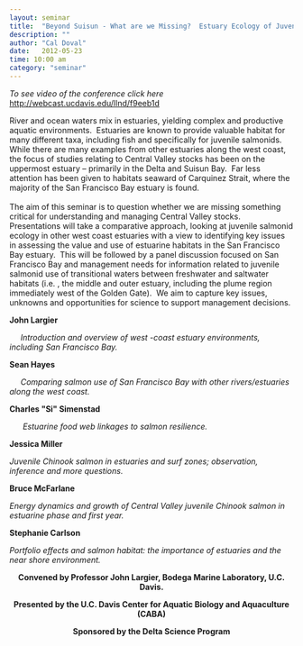 ```yaml
---
layout: seminar
title:  "Beyond Suisun - What are we Missing?  Estuary Ecology of Juvenile Salmonids"
description: ""
author: "Cal Doval"
date:   2012-05-23
time: 10:00 am
category: "seminar"
---
```

<p><em>To see video of the conference click here</em> <a class="external-link" href="http://webcast.ucdavis.edu/llnd/f9eeb1d">http://webcast.ucdavis.edu/llnd/f9eeb1d</a></p>
<p>River and ocean waters mix in estuaries, yielding complex and productive aquatic environments.&nbsp; Estuaries are known to provide valuable habitat for many different taxa, including fish and specifically for juvenile salmonids.&nbsp; While there are many examples from other estuaries along the west coast, the focus of studies relating to Central Valley stocks has been on the uppermost estuary – primarily in the Delta and Suisun Bay.&nbsp; Far less attention has been given to habitats seaward of Carquinez Strait, where the majority of the San Francisco Bay estuary is found. <br /><br />The aim of this seminar is to question whether we are missing something critical for understanding and managing Central Valley stocks.&nbsp; Presentations will take a comparative approach, looking at juvenile salmonid ecology in other west coast estuaries with a view to identifying key issues in assessing the value and use of estuarine habitats in the San Francisco Bay estuary.&nbsp; This will be followed by a panel discussion focused on San Francisco Bay and management needs for information related to juvenile salmonid use of transitional waters between freshwater and saltwater habitats (i.e. , the middle and outer estuary, including the plume region immediately west of the Golden Gate).&nbsp; We aim to capture key issues, unknowns and opportunities for science to support management decisions.</p>
<p><strong>John Largier</strong>&nbsp; <em><br /></em></p>
<p><em>&nbsp;&nbsp;&nbsp;&nbsp; Introduction and overview of west -coast estuary environments, including San Francisco Bay.</em></p>
<p><strong>Sean Hayes</strong>&nbsp;</p>
<p>&nbsp;&nbsp;&nbsp;&nbsp;<em> Comparing salmon use of San Francisco Bay with other rivers/estuaries along the west coast.</em></p>
<p><strong>Charles "Si" Simenstad</strong>&nbsp;&nbsp;</p>
<p>&nbsp;&nbsp;&nbsp;&nbsp;&nbsp; <em>Estuarine food web linkages to salmon resilience.</em></p>
<p><strong>Jessica Miller</strong></p>
<p> <em>Juvenile Chinook salmon in estuaries and surf zones; observation, inference and more questions.</em></p>
<p><strong>Bruce McFarlane</strong><em> <br /></em></p>
<p><em>Energy dynamics and growth of Central Valley juvenile Chinook salmon in estuarine phase and first year.</em></p>
<p><strong>Stephanie Carlson</strong><em> <br /></em></p>
<p><em>Portfolio effects and salmon habitat: the importance of estuaries and the near shore environment.<br /></em></p>
<p align="center"><strong>Convened by Professor John Largier, Bodega Marine Laboratory, U.C. Davis.</strong></p>
<p align="center"><strong>Presented by the U.C. Davis Center for Aquatic Biology and Aquaculture (CABA)</strong></p>
<p align="center"><strong>Sponsored by the Delta Science Program<br /></strong></p>
<p>&nbsp;</p>
